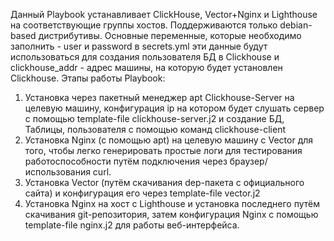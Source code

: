 Данный Playbook устанавливает ClickHouse, Vector+Nginx и Lighthouse на соответствующие группы хостов. Поддерживаются только debian-based дистрибутивы.
Основные переменные, которые необходимо заполнить - user и password в secrets.yml эти данные будут использоваться для создания пользователя БД в Clickhouse и clickhouse_addr - адрес машины, на которую будет установлен Clickhouse.
Этапы работы Playbook:
1. Установка через пакетный менеджер apt Clickhouse-Server на целевую машину, конфигурация ip на котором будет слушать сервер с помощью template-file clickhouse-server.j2 и создание БД, Таблицы, пользователя с помощью команд clickhouse-client
2. Установка Nginx (c помощью apt) на целевую машину с Vector для того, чтобы легко генерировать простые логи для тестирования работоспособности путём подключения через браузер/использования curl.
3. Установка Vector (путём скачивания dep-пакета с официального сайта) и конфигурация его через template-file vector.j2
4. Установка Nginx на хост с Lighthouse и установка последнего путём скачивания git-репозитория, затем конфигурация Nginx с помощью template-file nginx.j2 для работы веб-интерфейса.
